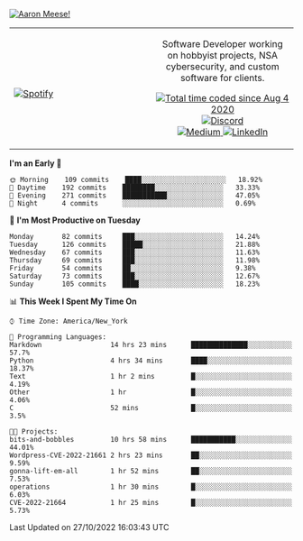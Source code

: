 [![Aaron Meese!](https://user-images.githubusercontent.com/17814535/88975338-a2aabf00-d27f-11ea-963f-8a19608716b4.png)](https://github.com/ajmeese7/readme-ascii "README ASCII")

<!-- Modified from project here: https://github.com/novatorem/novatorem -->
<table width="100%">
  <tr>
  <td width="50%">

&nbsp; <br> [![Spotify](https://ajmeese7.vercel.app/api/spotify)](https://open.spotify.com/user/ajmeese)

  </td>
  <td width="50%">
    <p align="center">
    Software Developer working on hobbyist projects, NSA cybersecurity, and custom software for clients.
    </p>
    <p align="center">
      <a href="https://wakatime.com/@f726891d-3b02-46cd-9b60-e8c59f9e2b14">
        <img src="https://wakatime.com/badge/user/f726891d-3b02-46cd-9b60-e8c59f9e2b14.svg" alt="Total time coded since Aug 4 2020" title="WakaTime" />
      </a>
      <a href="http://link.aaronmeese.com/discord">
        <img src="https://img.shields.io/badge/discord-ajmeese7%234835-369?style=flat-square&logo=discord&logoColor=white&color=purple" alt="Discord" title="Discord">
      </a>
      <br />
      <a href="https://link.aaronmeese.com/medium">
        <img src="https://img.shields.io/badge/medium-ajmeese7-1DB954?style=flat-square&logo=medium&logoColor=white" alt="Medium" title="Medium">
      </a>
      <a href="https://link.aaronmeese.com/linkedin">
        <img src="https://img.shields.io/badge/linkedIn-aaronmeese-1DB954?style=flat-square&logo=linkedin&logoColor=white&color=blue" alt="LinkedIn" title="LinkedIn">
      </a>
    </p>
  </td>

</table>

[//]: <> (The `&nbsp;` is to have Aphelion take up more space)

<!--START_SECTION:waka-->
**I'm an Early 🐤** 

```text
🌞 Morning    109 commits    ████░░░░░░░░░░░░░░░░░░░░░   18.92% 
🌆 Daytime    192 commits    ████████░░░░░░░░░░░░░░░░░   33.33% 
🌃 Evening    271 commits    ███████████░░░░░░░░░░░░░░   47.05% 
🌙 Night      4 commits      ░░░░░░░░░░░░░░░░░░░░░░░░░   0.69%

```
📅 **I'm Most Productive on Tuesday** 

```text
Monday       82 commits     ███░░░░░░░░░░░░░░░░░░░░░░   14.24% 
Tuesday      126 commits    █████░░░░░░░░░░░░░░░░░░░░   21.88% 
Wednesday    67 commits     ███░░░░░░░░░░░░░░░░░░░░░░   11.63% 
Thursday     69 commits     ███░░░░░░░░░░░░░░░░░░░░░░   11.98% 
Friday       54 commits     ██░░░░░░░░░░░░░░░░░░░░░░░   9.38% 
Saturday     73 commits     ███░░░░░░░░░░░░░░░░░░░░░░   12.67% 
Sunday       105 commits    ████░░░░░░░░░░░░░░░░░░░░░   18.23%

```


📊 **This Week I Spent My Time On** 

```text
⌚︎ Time Zone: America/New_York

💬 Programming Languages: 
Markdown                 14 hrs 23 mins      ██████████████░░░░░░░░░░░   57.7% 
Python                   4 hrs 34 mins       ████░░░░░░░░░░░░░░░░░░░░░   18.37% 
Text                     1 hr 2 mins         █░░░░░░░░░░░░░░░░░░░░░░░░   4.19% 
Other                    1 hr                █░░░░░░░░░░░░░░░░░░░░░░░░   4.06% 
C                        52 mins             █░░░░░░░░░░░░░░░░░░░░░░░░   3.5%

🐱‍💻 Projects: 
bits-and-bobbles         10 hrs 58 mins      ███████████░░░░░░░░░░░░░░   44.01% 
Wordpress-CVE-2022-21661 2 hrs 23 mins       ██░░░░░░░░░░░░░░░░░░░░░░░   9.59% 
gonna-lift-em-all        1 hr 52 mins        ██░░░░░░░░░░░░░░░░░░░░░░░   7.53% 
operations               1 hr 30 mins        █░░░░░░░░░░░░░░░░░░░░░░░░   6.03% 
CVE-2022-21664           1 hr 25 mins        █░░░░░░░░░░░░░░░░░░░░░░░░   5.73%

```


 Last Updated on 27/10/2022 16:03:43 UTC
<!--END_SECTION:waka-->
